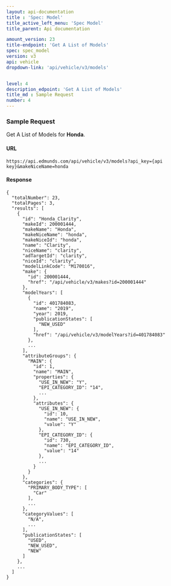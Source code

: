 ```yaml
---
layout: api-documentation
title : 'Spec: Model'
title_active_left_menu: 'Spec Model'
title_parent: Api documentation

amount_version: 23
title-endpoint: 'Get A List of Models'
spec: spec_model
version: v3
api: vehicle
dropdown-link: 'api/vehicle/v3/models'


level: 4
description_edpoint: 'Get A List of Models'
title_md : Sample Request
number: 4
---
```


### Sample Request

Get A List of Models for **Honda**.

#### URL

    https://api.edmunds.com/api/vehicle/v3/models?api_key={api key}&makeNiceName=honda
    
#### Response
    
    {
      "totalNumber": 23,
      "totalPages": 3,
      "results": [
        {
          "id": "Honda_Clarity",
          "makeId": 200001444,
          "makeName": "Honda",
          "makeNiceName": "honda",
          "makeNiceId": "honda",
          "name": "Clarity",
          "niceName": "clarity",
          "adTargetId": "clarity",
          "niceId": "clarity",
          "modelLinkCode": "M170016",
          "make": {
            "id": 200001444,
            "href": "/api/vehicle/v3/makes?id=200001444"
          },
          "modelYears": [
            {
              "id": 401784083,
              "name": "2019",
              "year": 2019,
              "publicationStates": [
                "NEW_USED"
              ],
              "href": "/api/vehicle/v3/modelYears?id=401784083"
            },
            ...
          ],
          "attributeGroups": {
            "MAIN": {
              "id": 1,
              "name": "MAIN",
              "properties": {
                "USE_IN_NEW": "Y",
                "EPI_CATEGORY_ID": "14",
                ...
              },
              "attributes": {
                "USE_IN_NEW": {
                  "id": 10,
                  "name": "USE_IN_NEW",
                  "value": "Y"
                },
                "EPI_CATEGORY_ID": {
                  "id": 730,
                  "name": "EPI_CATEGORY_ID",
                  "value": "14"
                },
                ...
              }
            }
          },
          "categories": {
            "PRIMARY_BODY_TYPE": [
              "Car"
            ],
            ...
          },
          "categoryValues": [
            "N/A",
            ...
          ],
          "publicationStates": [
            "USED",
            "NEW_USED",
            "NEW"
          ]
        },
        ...
      ]
    }